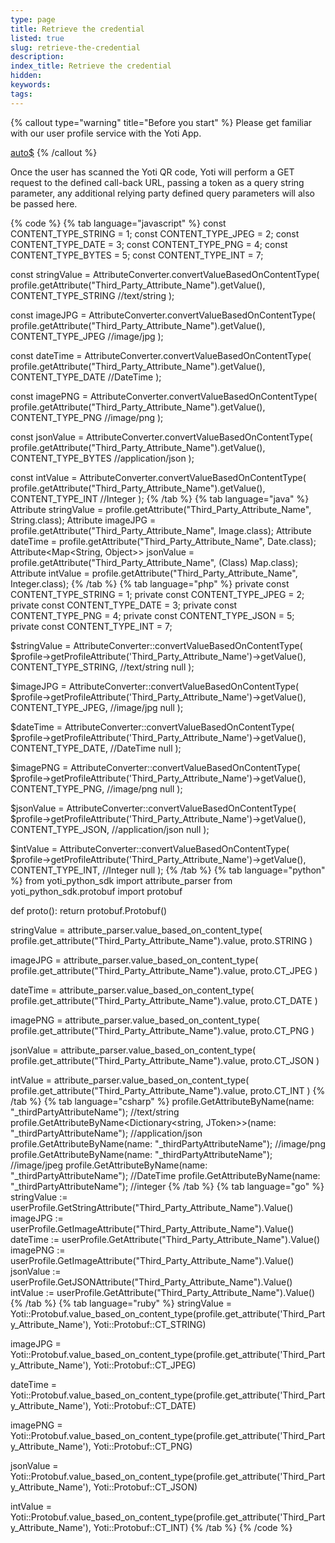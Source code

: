```yaml
---
type: page
title: Retrieve the credential
listed: true
slug: retrieve-the-credential
description: 
index_title: Retrieve the credential
hidden: 
keywords: 
tags: 
---
```


{% callout type="warning" title="Before you start" %}
Please get familiar with our user profile service with the Yoti App.

[auto$](/digital-id/retrieve-the-profile)
{% /callout %}

Once the user has scanned the Yoti QR code, Yoti will perform a GET request to the defined call-back URL, passing a token as a query string parameter, any additional relying party defined query parameters will also be passed here.

{% code %}
{% tab language="javascript" %}
const CONTENT_TYPE_STRING = 1;
const CONTENT_TYPE_JPEG = 2;
const CONTENT_TYPE_DATE = 3;
const CONTENT_TYPE_PNG = 4;
const CONTENT_TYPE_BYTES = 5;
const CONTENT_TYPE_INT = 7;

const stringValue = AttributeConverter.convertValueBasedOnContentType(
  profile.getAttribute("Third_Party_Attribute_Name").getValue(),
  CONTENT_TYPE_STRING //text/string
);

const imageJPG = AttributeConverter.convertValueBasedOnContentType(
  profile.getAttribute("Third_Party_Attribute_Name").getValue(),
  CONTENT_TYPE_JPEG //image/jpg
);

const dateTime = AttributeConverter.convertValueBasedOnContentType(
  profile.getAttribute("Third_Party_Attribute_Name").getValue(),
  CONTENT_TYPE_DATE //DateTime
);

const imagePNG = AttributeConverter.convertValueBasedOnContentType(
  profile.getAttribute("Third_Party_Attribute_Name").getValue(),
  CONTENT_TYPE_PNG //image/png
);

const jsonValue = AttributeConverter.convertValueBasedOnContentType(
  profile.getAttribute("Third_Party_Attribute_Name").getValue(),
  CONTENT_TYPE_BYTES //application/json
);

const intValue = AttributeConverter.convertValueBasedOnContentType(
  profile.getAttribute("Third_Party_Attribute_Name").getValue(),
  CONTENT_TYPE_INT //Integer
);
{% /tab %}
{% tab language="java" %}
Attribute<String> stringValue = profile.getAttribute("Third_Party_Attribute_Name", String.class);
Attribute<Image> imageJPG = profile.getAttribute("Third_Party_Attribute_Name", Image.class);
Attribute<Date> dateTime = profile.getAttribute("Third_Party_Attribute_Name", Date.class);
Attribute<Map<String, Object>> jsonValue = profile.getAttribute("Third_Party_Attribute_Name", (Class) Map.class);
Attribute<Integer> intValue = profile.getAttribute("Third_Party_Attribute_Name", Integer.class);
{% /tab %}
{% tab language="php" %}
private const CONTENT_TYPE_STRING = 1;
private const CONTENT_TYPE_JPEG = 2;
private const CONTENT_TYPE_DATE = 3;
private const CONTENT_TYPE_PNG = 4;
private const CONTENT_TYPE_JSON = 5;
private const CONTENT_TYPE_INT = 7;

$stringValue = AttributeConverter::convertValueBasedOnContentType(
  $profile->getProfileAttribute('Third_Party_Attribute_Name')->getValue(),
  CONTENT_TYPE_STRING, //text/string
  null
);

$imageJPG = AttributeConverter::convertValueBasedOnContentType(
  $profile->getProfileAttribute('Third_Party_Attribute_Name')->getValue(),
  CONTENT_TYPE_JPEG, //image/jpg
  null
);

$dateTime = AttributeConverter::convertValueBasedOnContentType(
  $profile->getProfileAttribute('Third_Party_Attribute_Name')->getValue(),
  CONTENT_TYPE_DATE, //DateTime
  null
);

$imagePNG = AttributeConverter::convertValueBasedOnContentType(
  $profile->getProfileAttribute('Third_Party_Attribute_Name')->getValue(),
  CONTENT_TYPE_PNG, //image/png
  null
);

$jsonValue = AttributeConverter::convertValueBasedOnContentType(
  $profile->getProfileAttribute('Third_Party_Attribute_Name')->getValue(),
  CONTENT_TYPE_JSON, //application/json
  null
);

$intValue = AttributeConverter::convertValueBasedOnContentType(
  $profile->getProfileAttribute('Third_Party_Attribute_Name')->getValue(),
  CONTENT_TYPE_INT, //Integer
  null
);
{% /tab %}
{% tab language="python" %}
from yoti_python_sdk import attribute_parser
from yoti_python_sdk.protobuf import protobuf

def proto():
    return protobuf.Protobuf()
  
stringValue = attribute_parser.value_based_on_content_type(
  profile.get_attribute("Third_Party_Attribute_Name").value, proto.STRING
)

imageJPG = attribute_parser.value_based_on_content_type(
  profile.get_attribute("Third_Party_Attribute_Name").value, proto.CT_JPEG
)

dateTime = attribute_parser.value_based_on_content_type(
  profile.get_attribute("Third_Party_Attribute_Name").value, proto.CT_DATE
)

imagePNG = attribute_parser.value_based_on_content_type(
  profile.get_attribute("Third_Party_Attribute_Name").value, proto.CT_PNG
)

jsonValue = attribute_parser.value_based_on_content_type(
  profile.get_attribute("Third_Party_Attribute_Name").value, proto.CT_JSON
)

intValue = attribute_parser.value_based_on_content_type(
  profile.get_attribute("Third_Party_Attribute_Name").value, proto.CT_INT
)
{% /tab %}
{% tab language="csharp" %}
profile.GetAttributeByName<string>(name: "_thirdPartyAttributeName"); //text/string
profile.GetAttributeByName<Dictionary<string, JToken>>(name: "_thirdPartyAttributeName"); //application/json
profile.GetAttributeByName<PngImage>(name: "_thirdPartyAttributeName"); //image/png
profile.GetAttributeByName<JpegImage>(name: "_thirdPartyAttributeName"); //image/jpeg
profile.GetAttributeByName<DateTime>(name: "_thirdPartyAttributeName"); //DateTime
profile.GetAttributeByName<int>(name: "_thirdPartyAttributeName"); //integer
{% /tab %}
{% tab language="go" %}
stringValue := userProfile.GetStringAttribute("Third_Party_Attribute_Name").Value()
imageJPG := userProfile.GetImageAttribute("Third_Party_Attribute_Name").Value()
dateTime := userProfile.GetAttribute("Third_Party_Attribute_Name").Value()
imagePNG := userProfile.GetImageAttribute("Third_Party_Attribute_Name").Value()
jsonValue := userProfile.GetJSONAttribute("Third_Party_Attribute_Name").Value()
intValue := userProfile.GetAttribute("Third_Party_Attribute_Name").Value()
{% /tab %}
{% tab language="ruby" %}
stringValue = Yoti::Protobuf.value_based_on_content_type(profile.get_attribute('Third_Party_Attribute_Name'), Yoti::Protobuf::CT_STRING)

imageJPG = Yoti::Protobuf.value_based_on_content_type(profile.get_attribute('Third_Party_Attribute_Name'), Yoti::Protobuf::CT_JPEG)

dateTime = Yoti::Protobuf.value_based_on_content_type(profile.get_attribute('Third_Party_Attribute_Name'), Yoti::Protobuf::CT_DATE)

imagePNG = Yoti::Protobuf.value_based_on_content_type(profile.get_attribute('Third_Party_Attribute_Name'), Yoti::Protobuf::CT_PNG)

jsonValue = Yoti::Protobuf.value_based_on_content_type(profile.get_attribute('Third_Party_Attribute_Name'), Yoti::Protobuf::CT_JSON)

intValue = Yoti::Protobuf.value_based_on_content_type(profile.get_attribute('Third_Party_Attribute_Name'), Yoti::Protobuf::CT_INT)
{% /tab %}
{% /code %}